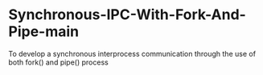 # Synchronous-IPC-With-Fork-And-Pipe-main
To develop a synchronous interprocess communication through the use of both fork() and pipe() process 

